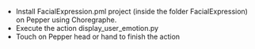 - Install FacialExpression.pml project (inside the folder FacialExpression) on Pepper using Choregraphe.
- Execute the action display_user_emotion.py
- Touch on Pepper head or hand to finish the action
